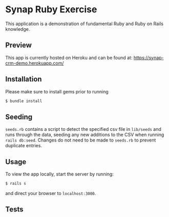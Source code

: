 # Synap Ruby Exercise

This application is a demonstration of fundamental Ruby and Ruby on Rails knowledge.

## Preview

This app is currently hosted on Heroku and can be found at: https://synap-crm-demo.herokuapp.com/

## Installation

Please make sure to install gems prior to running

```bash
$ bundle install
```

## Seeding

`seeds.rb` contains a script to detect the specified csv file in `lib/seeds` and runs through the data, seeding any new additions to the CSV when running `rails db:seed`. Changes do not need to be made to `seeds.rb` to prevent duplicate entries.

## Usage

To view the app locally, start the server by running:

```bash
$ rails s
```

and direct your browser to `localhost:3000`.

## Tests